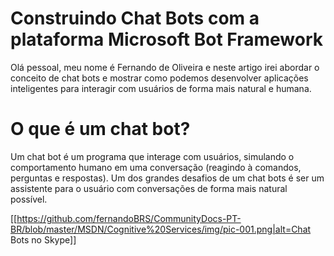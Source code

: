 # Construindo Chat Bots com a plataforma Microsoft Bot Framework

Olá pessoal, meu nome é Fernando de Oliveira e neste artigo irei abordar o conceito de chat bots e mostrar como podemos desenvolver aplicações inteligentes para interagir com usuários de forma mais natural e humana. 

# O que é um chat bot?

Um chat bot é um programa que interage com usuários, simulando o comportamento humano em uma conversação (reagindo à comandos, perguntas e respostas). 
Um dos grandes desafios de um chat bots é ser um assistente para o usuário com conversações de forma mais natural possível.

[[https://github.com/fernandoBRS/CommunityDocs-PT-BR/blob/master/MSDN/Cognitive%20Services/img/pic-001.png|alt=Chat Bots no Skype]]